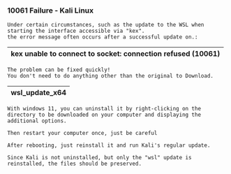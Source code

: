 ### 10061 Failure - Kali Linux

```yarn
Under certain circumstances, such as the update to the WSL when starting the interface accessible via "kex".
the error message often occurs after a successful update on.:
```

| kex unable to connect to socket: connection refused (10061) |
|---|

```yarn
The problem can be fixed quickly!
You don't need to do anything other than the original to Download.
```

| wsl_update_x64 |
|---|

```yarn
With windows 11, you can uninstall it by right-clicking on the directory to be downloaded on your computer and displaying the additional options.

Then restart your computer once, just be careful

After rebooting, just reinstall it and run Kali's regular update.

Since Kali is not uninstalled, but only the "wsl" update is reinstalled, the files should be preserved.
```